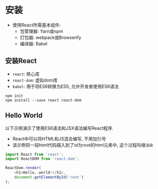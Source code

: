 # 安装

* 使用React所需基本组件:
    - 包管理器: Yarn或npm
    - 打包器: webpack或Browserify
    - 编译器: Babel


## 安装React

* `react`: 核心库
* `react-dom`: 虚拟dom库
* `babel`: 用于将ES6转换为ES5, 允许开发者使用ES6语法

```shell
npm init
npm install --save react react-dom
```

## Hello World

以下示例演示了使用ES6语法和JSX语法编写React程序.
* React中可以将HTML和JS混合编写, 不用加引号
* 该示例将一段html代码插入到了id为root的html元素中, 这个过程叫做`渲染`

```javascript
import React from 'react';
import ReactDOM from 'react-dom';

ReactDom.render(
    <h1>Hello, world!</h1>,
    document.getElementById('root')
);
```
